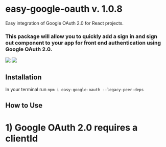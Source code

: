 # easy-google-oauth v. 1.0.8
Easy integration of Google OAuth 2.0 for React projects.

### This package will allow you to quickly add a sign in and sign out component to your app for front end authentication using Google OAuth 2.0.

<img src="https://i.imgur.com/Cs65R6X.png" />
<img src="https://i.imgur.com/UWBzFPg.png" />

## Installation

In your terminal run ```npm i easy-google-oauth --legacy-peer-deps```

## How to Use

# 1) Google OAuth 2.0 requires a clientId

